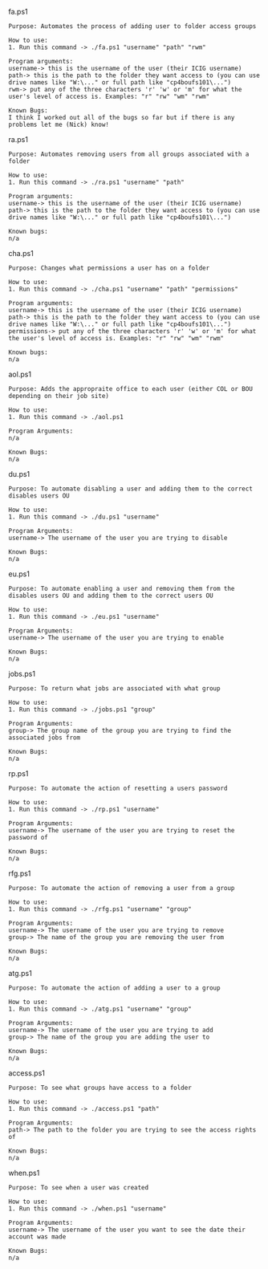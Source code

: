 fa.ps1

    Purpose: Automates the process of adding user to folder access groups

    How to use:
    1. Run this command -> ./fa.ps1 "username" "path" "rwm"

    Program arguments:
    username-> this is the username of the user (their ICIG username)
    path-> this is the path to the folder they want access to (you can use drive names like "W:\..." or full path like "cp4boufs101\...")
    rwm-> put any of the three characters 'r' 'w' or 'm' for what the user's level of access is. Examples: "r" "rw" "wm" "rwm"

    Known Bugs:
    I think I worked out all of the bugs so far but if there is any problems let me (Nick) know!

ra.ps1

    Purpose: Automates removing users from all groups associated with a folder

    How to use:
    1. Run this command -> ./ra.ps1 "username" "path"

    Program arguments:
    username-> this is the username of the user (their ICIG username)
    path-> this is the path to the folder they want access to (you can use drive names like "W:\..." or full path like "cp4boufs101\...")

    Known bugs:
    n/a

cha.ps1

    Purpose: Changes what permissions a user has on a folder

    How to use:
    1. Run this command -> ./cha.ps1 "username" "path" "permissions"

    Program arguments:
    username-> this is the username of the user (their ICIG username)
    path-> this is the path to the folder they want access to (you can use drive names like "W:\..." or full path like "cp4boufs101\...")
    permissions-> put any of the three characters 'r' 'w' or 'm' for what the user's level of access is. Examples: "r" "rw" "wm" "rwm"

    Known bugs:
    n/a


aol.ps1

    Purpose: Adds the appropraite office to each user (either COL or BOU depending on their job site)

    How to use:
    1. Run this command -> ./aol.ps1

    Program Arguments:
    n/a

    Known Bugs:
    n/a

du.ps1

    Purpose: To automate disabling a user and adding them to the correct disables users OU

    How to use:
    1. Run this command -> ./du.ps1 "username"

    Program Arguments:
    username-> The username of the user you are trying to disable

    Known Bugs:
    n/a

eu.ps1

    Purpose: To automate enabling a user and removing them from the disables users OU and adding them to the correct users OU

    How to use:
    1. Run this command -> ./eu.ps1 "username"

    Program Arguments:
    username-> The username of the user you are trying to enable

    Known Bugs:
    n/a

jobs.ps1

    Purpose: To return what jobs are associated with what group

    How to use:
    1. Run this command -> ./jobs.ps1 "group"

    Program Arguments:
    group-> The group name of the group you are trying to find the associated jobs from

    Known Bugs:
    n/a

rp.ps1

    Purpose: To automate the action of resetting a users password

    How to use:
    1. Run this command -> ./rp.ps1 "username"

    Program Arguments:
    username-> The username of the user you are trying to reset the password of

    Known Bugs:
    n/a

rfg.ps1

    Purpose: To automate the action of removing a user from a group

    How to use:
    1. Run this command -> ./rfg.ps1 "username" "group"

    Program Arguments:
    username-> The username of the user you are trying to remove
    group-> The name of the group you are removing the user from

    Known Bugs:
    n/a

atg.ps1

    Purpose: To automate the action of adding a user to a group

    How to use:
    1. Run this command -> ./atg.ps1 "username" "group"

    Program Arguments:
    username-> The username of the user you are trying to add
    group-> The name of the group you are adding the user to

    Known Bugs:
    n/a

access.ps1

    Purpose: To see what groups have access to a folder

    How to use:
    1. Run this command -> ./access.ps1 "path"

    Program Arguments:
    path-> The path to the folder you are trying to see the access rights of

    Known Bugs:
    n/a

when.ps1

    Purpose: To see when a user was created

    How to use:
    1. Run this command -> ./when.ps1 "username"

    Program Arguments:
    username-> The username of the user you want to see the date their account was made

    Known Bugs:
    n/a